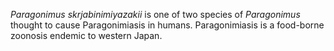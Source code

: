 <em>Paragonimus&nbsp;skrjabinimiyazakii</em> is one of two species of <em>Paragonimus</em> thought to cause Paragonimiasis in humans. Paragonimiasis is a food-borne zoonosis endemic to western Japan. 
